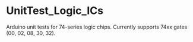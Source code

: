 # UnitTest_Logic_ICs
Arduino unit tests for 74-series logic chips. Currently supports 74xx gates (00, 02, 08, 30, 32).
